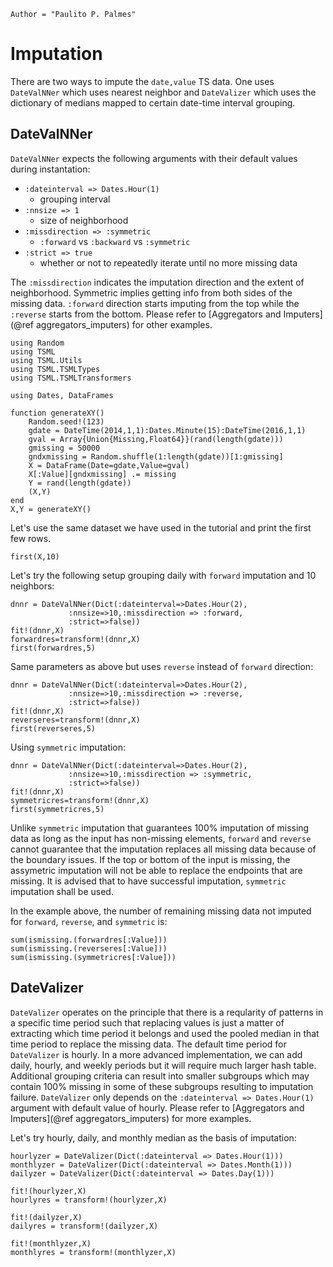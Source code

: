 ```@meta
Author = "Paulito P. Palmes"
```

# Imputation
There are two ways to impute the `date,value` TS data. One uses `DateValNNer` which uses
nearest neighbor and `DateValizer` which uses the dictionary of medians mapped to 
certain date-time interval grouping.

## DateValNNer
`DateValNNer` expects the following arguments with their default values during instantation: 
- `:dateinterval => Dates.Hour(1)`  
    - grouping interval
- `:nnsize => 1` 
    - size of neighborhood
- `:missdirection => :symmetric` 
    -  `:forward` vs `:backward` vs `:symmetric`
- `:strict => true` 
    - whether or not to repeatedly iterate until no more missing data

The `:missdirection` indicates the imputation direction and the extent of neighborhood. Symmetric
implies getting info from both sides of the missing data. `:forward` direction starts
imputing from the top while the `:reverse` starts from the bottom. Please refer to 
[Aggregators and Imputers](@ref aggregators_imputers) for other examples.

```@setup impute
using Random
using TSML
using TSML.Utils
using TSML.TSMLTypes
using TSML.TSMLTransformers

using Dates, DataFrames

function generateXY()
    Random.seed!(123)
    gdate = DateTime(2014,1,1):Dates.Minute(15):DateTime(2016,1,1)
    gval = Array{Union{Missing,Float64}}(rand(length(gdate)))
    gmissing = 50000
    gndxmissing = Random.shuffle(1:length(gdate))[1:gmissing]
    X = DataFrame(Date=gdate,Value=gval)
    X[:Value][gndxmissing] .= missing
    Y = rand(length(gdate))
    (X,Y)
end
X,Y = generateXY()
```
Let's use the same dataset we have used in the tutorial and print the first few rows.

```@example impute
first(X,10)
```

Let's try the following setup grouping daily with `forward` imputation and 10 neighbors:
```@example impute
dnnr = DateValNNer(Dict(:dateinterval=>Dates.Hour(2),
             :nnsize=>10,:missdirection => :forward,
             :strict=>false))
fit!(dnnr,X)
forwardres=transform!(dnnr,X)
first(forwardres,5)
```

Same parameters as above but uses `reverse` instead of `forward` direction:
```@example impute
dnnr = DateValNNer(Dict(:dateinterval=>Dates.Hour(2),
             :nnsize=>10,:missdirection => :reverse,
             :strict=>false))
fit!(dnnr,X)
reverseres=transform!(dnnr,X)
first(reverseres,5)
```

Using `symmetric` imputation:
```@example impute
dnnr = DateValNNer(Dict(:dateinterval=>Dates.Hour(2),
             :nnsize=>10,:missdirection => :symmetric,
             :strict=>false))
fit!(dnnr,X)
symmetricres=transform!(dnnr,X)
first(symmetricres,5)
```

Unlike `symmetric` imputation that guarantees 100% imputation of missing
data as long as the input has non-missing elements, `forward` and `reverse`
cannot guarantee that the imputation replaces all missing data because
of the boundary issues. If the top or bottom of the input is missing,
the assymetric imputation will not be able to replace the endpoints that
are missing. It is advised that to have successful imputation, `symmetric`
imputation shall be used.

In the example above, the number of remaining missing data not imputed for
`forward`, `reverse`, and `symmetric` is:
```@repl impute
sum(ismissing.(forwardres[:Value]))
sum(ismissing.(reverseres[:Value]))
sum(ismissing.(symmetricres[:Value]))
```

## DateValizer
`DateValizer` operates on the principle that there is a reqularity of patterns
in a specific time period such that replacing values is just a matter of 
extracting which time period it belongs and used the pooled median in that time
period to replace the missing data. The default time period for `DateValizer`
is hourly. In a more advanced implementation, we can add daily, hourly, and weekly 
periods but it will require much larger hash table. Additional grouping criteria 
can result into smaller subgroups which may contain 100% missing in some
of these subgroups resulting to imputation failure. `DateValizer` only depends
on the `:dateinterval => Dates.Hour(1)`  argument with default value of hourly.
Please refer to [Aggregators and Imputers](@ref aggregators_imputers) for more examples.

Let's try hourly, daily, and monthly median as the basis of imputation:
```@repl impute
hourlyzer = DateValizer(Dict(:dateinterval => Dates.Hour(1)))
monthlyzer = DateValizer(Dict(:dateinterval => Dates.Month(1)))
dailyzer = DateValizer(Dict(:dateinterval => Dates.Day(1)))

fit!(hourlyzer,X)
hourlyres = transform!(hourlyzer,X)

fit!(dailyzer,X)
dailyres = transform!(dailyzer,X)

fit!(monthlyzer,X)
monthlyres = transform!(monthlyzer,X)
```


